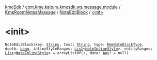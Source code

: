 [kmeSdk](../../../index.md) / [com.kme.kaltura.kmesdk.ws.message.module](../../index.md) / [KmeRoomNotesMessage](../index.md) / [NoteEditBlock](index.md) / [&lt;init&gt;](./-init-.md)

# &lt;init&gt;

`NoteEditBlock(key: `[`String`](https://kotlinlang.org/api/latest/jvm/stdlib/kotlin/-string/index.html)`, text: `[`String`](https://kotlinlang.org/api/latest/jvm/stdlib/kotlin/-string/index.html)`, type: `[`KmeNoteBlockType`](../../../com.kme.kaltura.kmesdk.ws.message.type/-kme-note-block-type/index.md)`, depth: `[`Long`](https://kotlinlang.org/api/latest/jvm/stdlib/kotlin/-long/index.html)`, inlineStyleRanges: `[`List`](https://kotlinlang.org/api/latest/jvm/stdlib/kotlin.collections/-list/index.html)`<`[`NoteInlineStyle`](../-note-inline-style/index.md)`>, entityRanges: `[`List`](https://kotlinlang.org/api/latest/jvm/stdlib/kotlin.collections/-list/index.html)`<`[`NoteInlineStyle`](../-note-inline-style/index.md)`> = arrayListOf(), data: `[`Any`](https://kotlinlang.org/api/latest/jvm/stdlib/kotlin/-any/index.html)`? = null)`